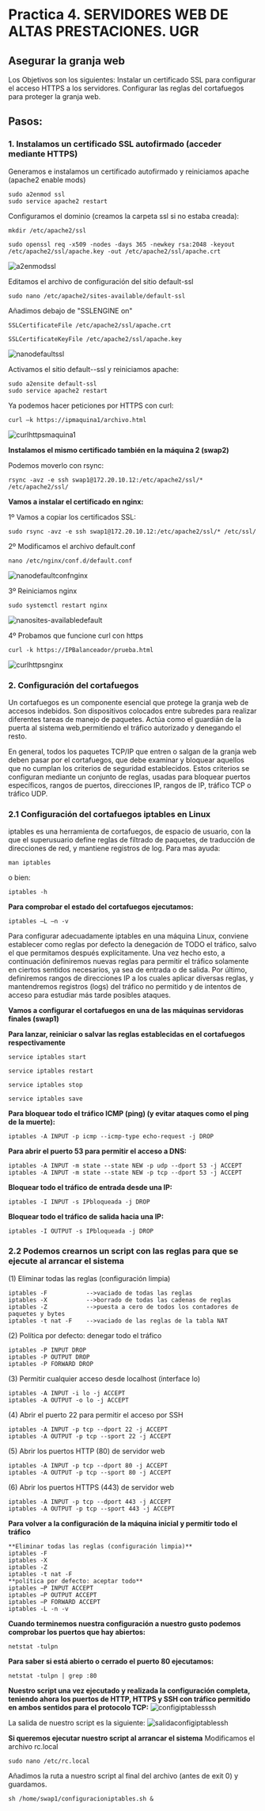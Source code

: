 # Practica 4. SERVIDORES WEB DE ALTAS PRESTACIONES. UGR
## Asegurar la granja web
Los Objetivos son los siguientes:
Instalar un certificado SSL para configurar el acceso HTTPS a los servidores.
Configurar las reglas del cortafuegos para proteger la granja web.
## Pasos:

### 1. Instalamos un certificado SSL autofirmado (acceder mediante HTTPS)
Generamos e instalamos un certificado autofirmado y reiniciamos apache
(apache2 enable mods)
```
sudo a2enmod ssl
sudo service apache2 restart
```
Configuramos el dominio (creamos la carpeta ssl si no estaba creada):
```
mkdir /etc/apache2/ssl

sudo openssl req -x509 -nodes -days 365 -newkey rsa:2048 -keyout
/etc/apache2/ssl/apache.key -out /etc/apache2/ssl/apache.crt
```
![a2enmodssl](images/a2enmodssl.PNG) 

Editamos el archivo de configuración del sitio default-ssl
```
sudo nano /etc/apache2/sites-available/default-ssl
```
Añadimos debajo de "SSLENGINE on"
```
SSLCertificateFile /etc/apache2/ssl/apache.crt

SSLCertificateKeyFile /etc/apache2/ssl/apache.key
```
![nanodefaultssl](images/nanodefaultssl.PNG) 

Activamos el sitio default--ssl y reiniciamos apache:
```
sudo a2ensite default-ssl
sudo service apache2 restart
```
Ya podemos hacer peticiones por HTTPS con curl:

 ```
 curl –k https://ipmaquina1/archivo.html
 ```
 ![curlhttpsmaquina1](images/curlhttpsswap1.PNG)

**Instalamos el mismo certificado también en la máquina 2 (swap2)**

Podemos moverlo con rsync:
```
rsync -avz -e ssh swap1@172.20.10.12:/etc/apache2/ssl/* /etc/apache2/ssl/
```
**Vamos a instalar el certificado en nginx:**

1º Vamos a copiar los certificados SSL:
```
sudo rsync -avz -e ssh swap1@172.20.10.12:/etc/apache2/ssl/* /etc/ssl/
```
2º Modificamos el archivo default.conf
```
nano /etc/nginx/conf.d/default.conf
```
![nanodefaultconfnginx](images/nanodefaultconfnginx.PNG)

3º Reiniciamos nginx
```
sudo systemctl restart nginx
```
![nanosites-availabledefault](images/nanosites-availabledefault.PNG)

4º Probamos que funcione curl con https
```
curl -k https://IPBalanceador/prueba.html
```
 ![curlhttpsnginx](images/curlhttpsnginx.PNG)

### 2. Configuración del cortafuegos
Un cortafuegos es un componente esencial que protege la granja web de accesos indebidos. Son dispositivos colocados entre subredes para realizar diferentes tareas de manejo de paquetes. Actúa como el guardián de la puerta al sistema web,permitiendo el tráfico autorizado y denegando el resto.

En general, todos los paquetes TCP/IP que entren o salgan de la granja web deben pasar por el cortafuegos, que debe examinar y bloquear aquellos que no cumplan los criterios de seguridad establecidos. Estos criterios se configuran mediante un conjunto de reglas, usadas para bloquear puertos específicos, rangos de puertos, direcciones IP, rangos de IP, tráfico TCP o tráfico UDP.
### 2.1 Configuración del cortafuegos iptables en Linux
iptables es una herramienta de cortafuegos, de espacio de usuario, con la que el superusuario define reglas de filtrado de paquetes, de traducción de direcciones de red, y mantiene registros de log. 
Para mas ayuda:
```
man iptables
```
o bien:
```
iptables -h
```

**Para comprobar el estado del cortafuegos ejecutamos:**
```
iptables –L –n -v
```
Para configurar adecuadamente iptables en una máquina Linux, conviene establecer como reglas por defecto la denegación de TODO el tráfico, salvo el que permitamos después explícitamente. Una vez hecho esto, a continuación definiremos nuevas reglas para permitir el tráfico solamente en ciertos sentidos necesarios, ya sea de entrada o de salida. Por último, definiremos rangos de direcciones IP a los cuales aplicar diversas reglas, y mantendremos registros (logs) del tráfico no permitido y de intentos de acceso para estudiar más tarde posibles ataques.

**Vamos a configurar el cortafuegos en una de las máquinas servidoras finales (swap1)**

**Para lanzar, reiniciar o salvar las reglas establecidas en el cortafuegos respectivamente**
```
service iptables start

service iptables restart

service iptables stop

service iptables save
```
**Para bloquear todo el tráfico ICMP (ping) (y evitar ataques como el ping de la muerte):**
```
iptables -A INPUT -p icmp --icmp-type echo-request -j DROP
``` 
**Para abrir el puerto 53 para permitir el acceso a DNS:**
```
iptables -A INPUT -m state --state NEW -p udp --dport 53 -j ACCEPT
iptables -A INPUT -m state --state NEW -p tcp --dport 53 -j ACCEPT
```
**Bloquear todo el tráfico de entrada desde una IP:**
```
iptables -I INPUT -s IPbloqueada -j DROP
```
**Bloquear todo el tráfico de salida hacia una IP:**
```
iptables -I OUTPUT -s IPbloqueada -j DROP
``` 


### 2.2 Podemos crearnos un script con las reglas para que se ejecute al arrancar el sistema

(1) Eliminar todas las reglas (configuración limpia)
```
iptables -F           -->vaciado de todas las reglas
iptables -X           -->borrado de todas las cadenas de reglas
iptables -Z           -->puesta a cero de todos los contadores de paquetes y bytes
iptables -t nat -F    -->vaciado de las reglas de la tabla NAT
```
(2) Política por defecto: denegar todo el tráfico
```
iptables -P INPUT DROP
iptables -P OUTPUT DROP
iptables -P FORWARD DROP
```
(3) Permitir cualquier acceso desde localhost (interface lo)
```
iptables -A INPUT -i lo -j ACCEPT
iptables -A OUTPUT -o lo -j ACCEPT
```
(4) Abrir el puerto 22 para permitir el acceso por SSH
```
iptables -A INPUT -p tcp --dport 22 -j ACCEPT
iptables -A OUTPUT -p tcp --sport 22 -j ACCEPT
```
(5) Abrir los puertos HTTP (80) de servidor web
```
iptables -A INPUT -p tcp --dport 80 -j ACCEPT
iptables -A OUTPUT -p tcp --sport 80 -j ACCEPT
```
(6) Abrir los puertos HTTPS (443) de servidor web
```
iptables -A INPUT -p tcp --dport 443 -j ACCEPT
iptables -A OUTPUT -p tcp --sport 443 -j ACCEPT
``````

**Para volver a la configuración de la máquina inicial y permitir todo el tráfico**
```
**Eliminar todas las reglas (configuración limpia)**
iptables -F
iptables -X
iptables -Z
iptables -t nat -F
**política por defecto: aceptar todo**
iptables −P INPUT ACCEPT
iptables −P OUTPUT ACCEPT
iptables −P FORWARD ACCEPT
iptables -L -n -v
```

**Cuando terminemos nuestra configuración a nuestro gusto podemos comprobar los puertos que hay abiertos:**
```
netstat -tulpn
```
**Para saber si está abierto o cerrado el puerto 80 ejecutamos:**
```
netstat -tulpn | grep :80
```
**Nuestro script una vez ejecutado y realizada la configuración completa, teniendo ahora los puertos de HTTP, 
HTTPS y SSH con tráfico permitido en ambos sentidos para el protocolo TCP:**
 ![configiptablesssh](images/configiptablesssh.PNG)

La salida de nuestro script es la siguiente:
![salidaconfigiptablessh](images/salidaconfigiptablessh.PNG)

**Si queremos ejecutar nuestro script al arrancar el sistema**
Modificamos el archivo rc.local
```
sudo nano /etc/rc.local
```
Añadimos la ruta a nuestro script al final del archivo (antes de exit 0) y guardamos.
```
sh /home/swap1/configuracioniptables.sh &
```
